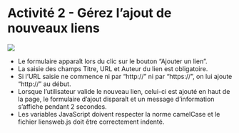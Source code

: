 # Activité 2 - Gérez l’ajout de nouveaux liens

<img src="https://i.imgur.com/I9Oauml.gif">

<ul>
<li>Le formulaire apparaît lors du clic sur le bouton “Ajouter un lien”.</li>
<li>La saisie des champs Titre, URL et Auteur du lien est obligatoire.</li>
<li>Si l’URL saisie ne commence ni par “http://” ni par “https://”, on lui ajoute “http://” au début.</li>
<li>Lorsque l’utilisateur valide le nouveau lien, celui-ci est ajouté en haut de la page, le formulaire d’ajout disparaît et un message d’information s’affiche pendant 2 secondes. </li>
<li>Les variables JavaScript doivent respecter la norme camelCase et le fichier liensweb.js doit être correctement indenté.</li>
</ul>
